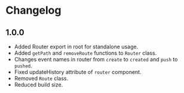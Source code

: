 # Changelog

## 1.0.0

- Added Router export in root for standalone usage.
- Added `getPath` and `removeRoute` functions to `Router` class.
- Changes event names in router from `create` to `created` and `push` to `pushed`.
- Fixed updateHistory attribute of `router` component.
- Removed `Route` class.
- Reduced build size.
